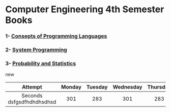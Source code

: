 # Computer Engineering 4th Semester Books

  

### 1- [Consepts of Programming Languages](https://github.com/AcarFurkan/books/blob/main/Robert%20W.%20Sebesta%20-%20Concepts%20of%20Programming%20Languages-Pearson%20(2015).pdf)
### 2- [System Programming](https://github.com/AcarFurkan/books/blob/main/Computer%20Systems%20A%20Programmers%20Perspective%20(3rd).pdf)
### 3- [Probability and Statistics](https://github.com/AcarFurkan/books/blob/main/Introduction%20to%20Probability%20and%20Statistics.pdf)

new

| Attempt | Monday | Tuesday | Wednesday | Thursday | Friday | 
| :---:   | :---:  | :---:   |  :---:    |  :---:   |  :---: | 
| Seconds dsfgsdfhdhdhsdhsd| 301    | 283     |  301      |  283     |  301   | 
